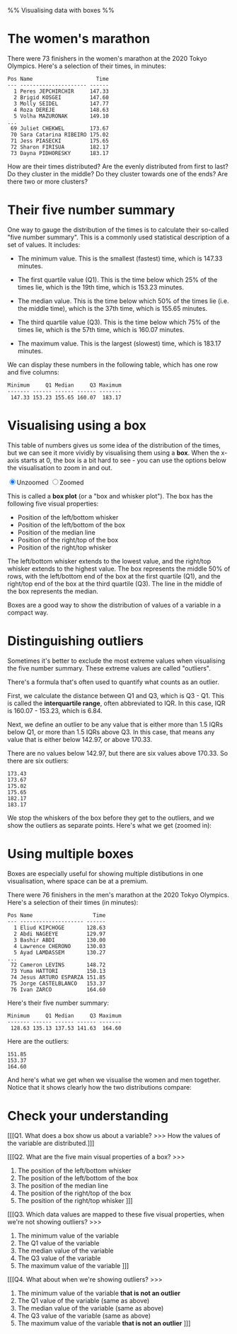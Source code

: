 %% Visualising data with boxes %%

# The women's marathon

There were 73 finishers in the women's marathon at the 2020 Tokyo Olympics. Here's a selection of their times, in minutes:

```
Pos Name                    Time
--- --------------------- ------
  1 Peres JEPCHIRCHIR     147.33
  2 Brigid KOSGEI         147.60
  3 Molly SEIDEL          147.77
  4 Roza DEREJE           148.63
  5 Volha MAZURONAK       149.10
...
 69 Juliet CHEKWEL        173.67
 70 Sara Catarina RIBEIRO 175.02
 71 Jess PIASECKI         175.65
 72 Sharon FIRISUA        182.17
 73 Dayna PIDHORESKY      183.17
```

How are their times distributed? Are the evenly distributed from first to last? Do they cluster in the middle? Do they cluster towards one of the ends? Are there two or more clusters?

# Their five number summary

One way to gauge the distribution of the times is to calculate their so-called "five number summary". This is a commonly used statistical description of a set of values. It includes: 

- The minimum value. This is the smallest (fastest) time, which is 147.33 minutes.

- The first quartile value (Q1). This is the time below which 25% of the times lie, which is the 19th time, which is 153.23 minutes.

- The median value. This is the time below which 50% of the times lie (i.e. the middle time), which is the 37th time, which is 155.65 minutes. 

- The third quartile value (Q3). This is the time below which 75% of the times lie, which is the 57th time, which is 160.07 minutes.

- The maximum value. This is the largest (slowest) time, which is 183.17 minutes.

We can display these numbers in the following table, which has one row and five columns:

```
Minimum     Q1 Median     Q3 Maximum
------- ------ ------ ------ -------
 147.33 153.23 155.65 160.07  183.17
```

# Visualising using a box

This table of numbers gives us some idea of the distribution of the times, but we can see it more vividly by visualising them using a **box**. When the x-axis starts at 0, the box is a bit hard to see - you can use the options below the visualisation to zoom in and out. 

<div id="chart"></div>
<script src="https://code.highcharts.com/highcharts-more.js"></script>
<script>
  let chart = Highcharts.chart("chart", {
    chart: {type: 'boxplot', inverted: true},
    title: {text: "Distribution of Times in the Tokyo 2020 Women's Marathon"},
    legend: {enabled: false},
    xAxis: {visible: false},
    yAxis: {min: 0, max: 200, title: {text: 'Finishing time (minutes)'}},
    series: [{
      data: [{low: 147.33, q1: 153.23, median: 155.65, q3: 160.07, high: 183.17}]
    }]
  });
</script>
<label onclick="chart.update({yAxis: {min: 0, max: 200}})"><input type="radio" name="chart" checked/>Unzoomed</label>
<label onclick="chart.update({yAxis: {min: 140, max: 190}})"><input type="radio" name="chart" />Zoomed</label>

This is called a **box plot** (or a "box and whisker plot"). The box has the following five visual properties: 

- Position of the left/bottom whisker
- Position of the left/bottom of the box
- Position of the median line
- Position of the right/top of the box
- Position of the right/top whisker

The left/bottom whisker extends to the lowest value, and the right/top whisker extends to the highest value. The box represents the middle 50% of rows, with the left/bottom end of the box at the first quartile (Q1), and the right/top end of the box at the third quartile (Q3). The line in the middle of the box represents the median.

Boxes are a good way to show the distribution of values of a variable in a compact way.

# Distinguishing outliers

Sometimes it's better to exclude the most extreme values when visualising the five number summary. These extreme values are called "outliers".

There's a formula that's often used to quantify what counts as an outlier.

First, we calculate the distance between Q1 and Q3, which is Q3 - Q1. This is called the **interquartile range**, often abbreviated to IQR. In this case, IQR is 160.07 - 153.23, which is 6.84.

Next, we define an outlier to be any value that is either more than 1.5 IQRs below Q1, or more than 1.5 IQRs above Q3. In this case, that means any value that is either below 142.97, or above 170.33.

There are no values below 142.97, but there are six values above 170.33. So there are six outliers:

```
173.43
173.67
175.02
175.65
182.17
183.17
```

We stop the whiskers of the box before they get to the outliers, and we show the outliers as separate points. Here's what we get (zoomed in):

<div id="outliers"></div>
<script src="https://code.highcharts.com/highcharts-more.js"></script>
<script>
  Highcharts.chart("outliers", {
    chart: {inverted: true},
    title: {text: "Distribution of Times in the Tokyo 2020 Women's Marathon"},
    legend: {enabled: false},
    xAxis: {visible: false},
    yAxis: {min: 120, max: 200, title: {text: 'Finishing time (minutes)'}},
    series: [{
      type: "boxplot",
      data: [{low: 147.33, q1: 153.23, median: 155.65, q3: 160.07, high: 169.35}]
    },{
      type: "scatter",
      data: [[0, 173.43], [0, 173.67], [0, 175.02], [0, 175.65], [0, 182.17], [0, 183.17]],
    }]
  });
</script>

# Using multiple boxes

Boxes are especially useful for showing multiple distibutions in one visualisation, where space can be at a premium.

There were 76 finishers in the men's marathon at the 2020 Tokyo Olympics. Here's a selection of their times (in minutes):

```
Pos Name                   Time
--- -------------------- ------
  1 Eliud KIPCHOGE       128.63
  2 Abdi NAGEEYE         129.97
  3 Bashir ABDI          130.00
  4 Lawrence CHERONO     130.03
  5 Ayad LAMDASSEM       130.27
...
 72 Cameron LEVINS       148.72
 73 Yuma HATTORI         150.13
 74 Jesus ARTURO ESPARZA 151.85
 75 Jorge CASTELBLANCO	 153.37
 76 Ivan ZARCO	         164.60
```

Here's their five number summary:

```
Minimum     Q1 Median     Q3 Maximum
------- ------ ------ ------ -------
 128.63 135.13 137.53 141.63  164.60
```

Here are the outliers:

```
151.85
153.37
164.60
```

And here's what we get when we visualise the women and men together. Notice that it shows clearly how the two distributions compare:

<div id="both"></div>
<script src="https://code.highcharts.com/highcharts-more.js"></script>
<script>
  Highcharts.chart("both", {
    chart: {inverted: true},
    title: {text: "Distribution of Times in the Tokyo 2020 Marathons"},
    legend: {enabled: false},
    xAxis: {categories: ["Men","Women"], title: {text: ""}},
    yAxis: {min: 120, max: 200, title: {text: "Finishing time (minutes)"}},
    series: [{
      type: "boxplot",
      data: [
        {low: 128.63, q1: 135.13, median: 137.53, q3: 141.63, high: 150.13},
        {low: 147.33, q1: 153.23, median: 155.65, q3: 160.07, high: 169.35}
      ]
    },{
      type: "scatter",
      data: [
        [0, 151.85], [0, 153.37], [0, 164.60],
        [1, 173.43], [1, 173.67], [1, 175.02], [1, 175.65], [1, 182.17], [1, 183.17]],
    }]
  });
</script>

# Check your understanding

[[[Q1. What does a box show us about a variable? >>>
How the values of the variable are distributed.]]]

[[[Q2. What are the five main visual properties of a box? >>>
1. The position of the left/bottom whisker
2. The position of the left/bottom of the box
3. The position of the median line
4. The position of the right/top of the box
5. The position of the right/top whisker
]]]

[[[Q3. Which data values are mapped to these five visual properties, when we're not showing outliers? >>>
1. The minimum value of the variable
2. The Q1 value of the variable
3. The median value of the variable
4. The Q3 value of the variable
5. The maximum value of the variable
]]]

[[[Q4. What about when we're showing outliers? >>>
1. The minimum value of the variable **that is not an outlier**
2. The Q1 value of the variable (same as above)
3. The median value of the variable (same as above)
4. The Q3 value of the variable (same as above)
5. The maximum value of the variable **that is not an outlier**
]]]